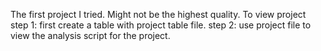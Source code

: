The first project I tried. Might not be the highest quality.
To view project
step 1: first create a table with project table file.
step 2: use project file to view the analysis script for the project.
